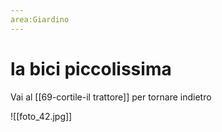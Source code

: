 ```yaml
---
area:Giardino
---
```

# la bici piccolissima

Vai al [[69-cortile-il trattore]] per tornare indietro

![[foto_42.jpg]]